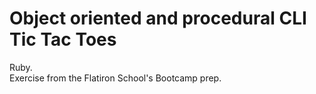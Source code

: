# Object oriented and procedural CLI Tic Tac Toes
Ruby.  
Exercise from the Flatiron School's Bootcamp prep.
